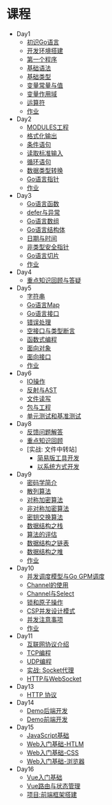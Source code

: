 # 课程

* Day1
  * [初识Go语言](./zh-cn/base/hello_go.md)
  * [开发环境搭建](./zh-cn/base/install.md)
  * [第一个程序](./zh-cn/base/hello_world.md)
  * [基础语法](./zh-cn/base/syntax.md)
  * [基础类型](./zh-cn/base/data_struct.md)
  * [变量常量与值](./zh-cn/base/var_value.md)
  * [变量作用域](./zh-cn/base/scope.md)
  * [运算符](./zh-cn/base/operate.md)
  * [作业](./day01/README.md)
* Day2
  * [MODULES工程](./zh-cn/base/modules.md)
  * [格式化输出](./zh-cn/base/fmt_out.md)
  * [条件语句](./zh-cn/base/if.md)
  * [读取标准输入](./zh-cn/base/fmt_in.md)
  * [循环语句](./zh-cn/base/for.md)
  * [数据类型转换](./zh-cn/base/strconv.md)
  * [Go语言指针](./zh-cn/base/pointer.md)
  * [作业](./day02/README.md)
* Day3
  * [Go语言函数](./zh-cn/base/func.md)
  * [defer与异常](./zh-cn/base/error.md)
  * [Go语言数组](./zh-cn/base/array.md)
  * [Go语言结构体](./zh-cn/base/struct.md)
  * [日期与时间](./zh-cn/base/time.md)
  * [非类型安全指针](./zh-cn/base/unsafe_pointer.md)
  * [Go语言切片](./zh-cn/base/slice.md)
  * [作业](./day03/README.md)
* Day4
  * [重点知识回顾与答疑](./day4/README.md)
* Day5
  * [字符串](./zh-cn/base/string.md)
  * [Go语言Map](./zh-cn/base/map.md)
  * [Go语言接口](./zh-cn/base/interface.md)
  * [错误处理](./zh-cn/base/oop.md)
  * [空接口与类型断言](./zh-cn/base/oop.md)
  * [函数式编程](./zh-cn/base/fp.md)
  * [面向对象](./zh-cn/base/oop.md)
  * [面向接口](./zh-cn/base/oop.md)
  * [作业](./day04/README.md)
* Day6
  * [IO操作](./zh-cn/base/oop.md)
  * [反射与AST](./zh-cn/base/oop.md)
  * [文件读写](./zh-cn/base/string.md)
  * [包与工程](./zh-cn/base/pkg.md)
  * [单元测试和基准测试](./zh-cn/base/func.md)
* Day8
  * [反馈问题解答](./day08/question.md)
  * [重点知识回顾](./zh-cn/base/oop.md)
  * [实战: 文件中转站]
    * [简易版工具开发](./day08/simple_tool.md)
    * [以系统方式开发](./day08/design.md)
* Day9
  * [密码学简介](./day09/summary.md)
  * [散列算法](./day09/go-hash.md)
  * [对称加密算法](./day09/go-cipher.md)
  * [非对称加密算法](./day09/go-crypto.md)
  * [密钥交换算法](./day09/go-dh.md)
  * [数据结构之栈](./day09/go-stack.md)
  * [算法的评估](./day09/algorithm-perf.md)
  * [数据结构之链表](./day09/go-chain.md)
  * [数据结构之堆](./day09/go-heap.md)
  * [作业](./day09/homework.md)
* Day10
  * [并发调度模型与Go GPM调度](./day10/concurrency_mem.md)
  * [Channel的使用](./day10/channel.md)
  * [Channel与Select](./day10/select.md) 
  * [锁和原子操作](./day10/lock.md)
  * [CSP并发设计模式](./day10/csp-model.md) 
  * [并发注意事项](./day10/tips.md)
  * [作业](./day10/homework.md)
* Day11
  * [互联网协议介绍](./day11/protocol.md)
  * [TCP编程](./day11/tcp.md)
  * [UDP编程](./day11/upd.md)
  * [实战: Socket代理](./day11/websocket.md)
  * [HTTP与WebSocket](./day11/websocket.md)
* Day13
  * [HTTP 协议](./day13/http.md)
* Day14
  * [Demo后端开发](./day14/demo-api.md)
  * [Demo前端开发](./day14/demo-ui.md)
* Day15
  * [JavaScript基础](./day15/javascript.md)
  * [Web入门基础-HTLM](./day15/html.md)
  * [Web入门基础-CSS](./day15/css.md)
  * [Web入门基础-浏览器](./day15/browser.md)
* Day16
  * [Vue入门基础](./day16/vue-base.md)
  * [Vue路由与状态管理](./day16/vue-all.md)
  * [项目:前端框架搭建](./day16/devcloud.md)
